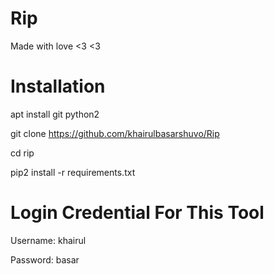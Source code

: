 # Rip
Made with love &lt;3 &lt;3

# Installation
apt install git python2

git clone https://github.com/khairulbasarshuvo/Rip

cd rip

pip2 install -r requirements.txt

# Login Credential For This Tool

Username: khairul

Password: basar
